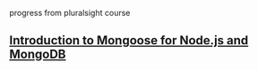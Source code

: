 progress from pluralsight course


## [Introduction to Mongoose for Node.js and MongoDB](https://app.pluralsight.com/library/courses/mongoose-for-nodejs-mongodb/table-of-contents)